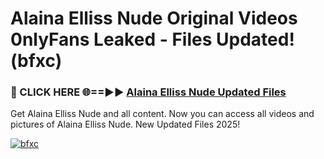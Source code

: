 # Alaina Elliss Nude Original Videos 0nlyFans Leaked - Files Updated! (bfxc)

<h3>🔴 CLICK HERE 🌐==►► <a href="https://tinyurl.com/yrmya6cz" rel="nofollow">Alaina Elliss Nude Updated Files</a></h3>

Get Alaina Elliss Nude and all content. Now you can access all videos and pictures of Alaina Elliss Nude. New Updated Files 2025!

[![bfxc](https://i.imgur.com/FMdXYCs.gif)](https://tinyurl.com/yrmya6cz)
